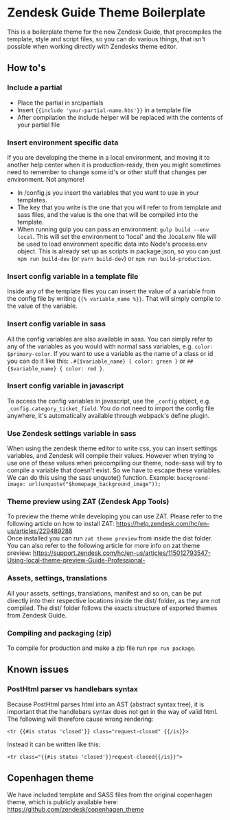 # Zendesk Guide Theme Boilerplate

This is a boilerplate theme for the new Zendesk Guide, that precompiles the template, style and script files, so you can do various things, that isn't possible when working directly with Zendesks theme editor.

## How to's

### Include a partial

- Place the partial in src/partials
- Insert `{{include 'your-partial-name.hbs'}}` in a template file
- After compilation the include helper will be replaced with the contents of your partial file

### Insert environment specific data

If you are developing the theme in a local environment, and moving it to another help center when it is production-ready, then you might sometimes need to remember to change some id's or other stuff that changes per environment. Not anymore!

- In /config.js you insert the variables that you want to use in your templates.
- The key that you write is the one that you will refer to from template and sass files, and the value is the one that will be compiled into the template.
- When running gulp you can pass an environment: `gulp build --env local`. This will set the environment to 'local' and the .local.env file will be used to load environment specific data into Node's process.env object. This is already set up as scripts in package.json, so you can just `npm run build-dev` (or `yarn build-dev`) or `npm run build-production`.

### Insert config variable in a template file

Inside any of the template files you can insert the value of a variable from the config file by writing `{{% variable_name %}}`. That will simply compile to the value of the variable.

### Insert config variable in sass

All the config variables are also available in sass. You can simply refer to any of the variables as you would with normal sass variables, e.g. `color: $primary-color`. If you want to use a variable as the name of a class or id you can do it like this: `.#{$variable_name} { color: green }` or `##{$variable_name} { color: red }`.

### Insert config variable in javascript

To access the config variables in javascript, use the `_config` object, e.g. `_config.category_ticket_field`. You do not need to import the config file anywhere, it's automatically available through webpack's define plugin.

### Use Zendesk settings variable in sass

When using the zendesk theme editor to write css, you can insert settings variables, and Zendesk will compile their values. However when trying to use one of these values when precompiling our theme, node-sass will try to compile a variable that doesn't exist. So we have to escape these variables. We can do this using the sass unquote() function. Example: `background-image: url(unquote("$homepage_background_image"));`

### Theme preview using ZAT (Zendesk App Tools)

To preview the theme while developing you can use ZAT. Please refer to the following article on how to install ZAT: https://help.zendesk.com/hc/en-us/articles/229489288  
Once installed you can run `zat theme preview` from inside the dist folder. You can also refer to the following article for more info on zat theme preview: https://support.zendesk.com/hc/en-us/articles/115012793547-Using-local-theme-preview-Guide-Professional-

### Assets, settings, translations

All your assets, settings, translations, manifest and so on, can be put directly into their respective locations inside the dist/ folder, as they are not compiled. The dist/ folder follows the exacts structure of exported themes from Zendesk Guide.

### Compiling and packaging (zip)

To compile for production and make a zip file run `npm run package`.

## Known issues

### PostHtml parser vs handlebars syntax

Because PostHtml parses html into an AST (abstract syntax tree), it is important that the handlebars syntax does not get in the way of valid html. The following will therefore cause wrong rendering:

```
<tr {{#is status 'closed'}} class="request-closed" {{/is}}>
```

Instead it can be written like this:

```
<tr class="{{#is status 'closed'}}request-closed{{/is}}">
```

## Copenhagen theme

We have included template and SASS files from the original copenhagen theme, which is publicly available here: https://github.com/zendesk/copenhagen_theme
